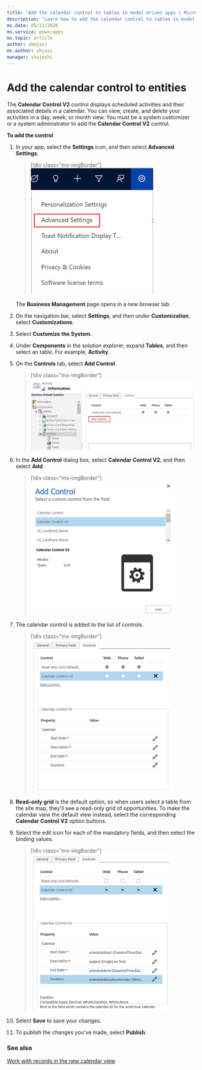 ```yaml
---
title: "Add the calendar control to tables in model-driven apps | MicrosoftDocs"
description: "Learn how to add the calendar control to tables in model-driven apps."
ms.date: 05/11/2020
ms.service: powerapps
ms.topic: article
author: sbmjais
ms.author: shjais
manager: shujoshi
---
```


# Add the calendar control to entities

The **Calendar Control V2** control displays scheduled activities and their associated details in a calendar. You can view, create, and delete your activities in a day, week, or month view. You must be a system customizer or a system administrator to add the **Calendar Control V2** control.

**To add the control**

1.  In your app, select the **Settings** icon, and then select **Advanced Settings**.

    > [!div class="mx-imgBorder"]
    > ![Advanced settings](media/advanced-settings.png "Advanced settings") 

    The **Business Management** page opens in a new browser tab.

2.  On the navigation bar, select **Settings**, and then under **Customization**, select **Customizations**.

3.  Select **Customize the System**.

4.  Under **Components** in the solution explorer, expand **Tables**, and then select an table. For example, **Activity**.

5.  On the **Controls** tab, select **Add Control**.

    > [!div class="mx-imgBorder"]
    > ![Add control command](media/add-control.png "Add control command") 

6.  In the **Add Control** dialog box, select **Calendar Control V2**, and then select **Add**.

    > [!div class="mx-imgBorder"]
    > ![Add control dialog box](media/add-cal-control.png "Add control dialog box")

7.  The calendar control is added to the list of controls.

    > [!div class="mx-imgBorder"]
    > ![Calendar control added](media/cal-control-added.png "Calendar control added")

8.  **Read-only grid** is the default option, so when users select a table from the site map, they'll see a read-only grid of opportunities. To make the calendar view the default view instead, select the corresponding **Calendar Control V2** option buttons.

9.  Select the edit icon for each of the mandatory fields, and then select the binding values.

    > [!div class="mx-imgBorder"]
    > ![Binding values for mandatory fields](media/bind-values.png "Binding values for mandatory fields")

10. Select **Save** to save your changes.

11. To publish the changes you've made, select **Publish**.

### See also

[Work with records in the new calendar view](../../user/calendar-view.md)
